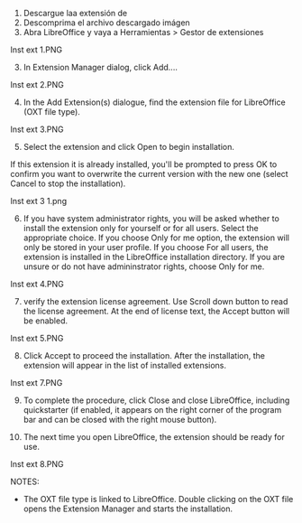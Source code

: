 1. Descargue laa extensión de 
2. Descomprima el archivo descargado
imágen
4. Abra LibreOffice y vaya a Herramientas > Gestor de extensiones

Inst ext 1.PNG


3. In Extension Manager dialog, click Add....

Inst ext 2.PNG


4. In the Add Extension(s) dialogue, find the extension file for LibreOffice (OXT file type).

Inst ext 3.PNG


5. Select the extension and click Open to begin installation.

If this extension it is already installed, you'll be prompted to press OK to confirm you want to overwrite the current version with the new one (select Cancel to stop the installation).

Inst ext 3 1.png


6. If you have system administrator rights, you will be asked whether to install the extension only for yourself or for all users. Select the appropriate choice. If you choose Only for me option, the extension will only be stored in your user profile. If you choose For all users, the extension is installed in the LibreOffice installation directory. If you are unsure or do not have admininstrator rights, choose Only for me.

Inst ext 4.PNG


7. verify the extension license agreement. Use Scroll down button to read the license agreement. At the end of license text, the Accept button will be enabled.

Inst ext 5.PNG


8. Click Accept to proceed the installation. After the installation, the extension will appear in the list of installed extensions.

Inst ext 7.PNG


9. To complete the procedure, click Close and close LibreOffice, including quickstarter (if enabled, it appears on the right corner of the program bar and can be closed with the right mouse button).


10. The next time you open LibreOffice, the extension should be ready for use.

Inst ext 8.PNG


NOTES:

- The OXT file type is linked to LibreOffice. Double clicking on the OXT file opens the Extension Manager and starts the installation.
